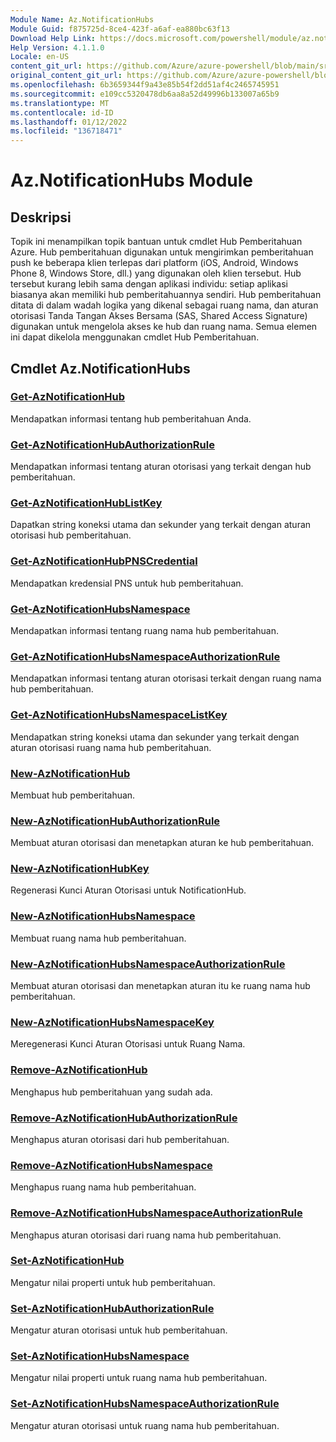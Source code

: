 ```yaml
---
Module Name: Az.NotificationHubs
Module Guid: f875725d-8ce4-423f-a6af-ea880bc63f13
Download Help Link: https://docs.microsoft.com/powershell/module/az.notificationhubs
Help Version: 4.1.1.0
Locale: en-US
content_git_url: https://github.com/Azure/azure-powershell/blob/main/src/NotificationHubs/NotificationHubs/help/Az.NotificationHubs.md
original_content_git_url: https://github.com/Azure/azure-powershell/blob/main/src/NotificationHubs/NotificationHubs/help/Az.NotificationHubs.md
ms.openlocfilehash: 6b3659344f9a43e85b54f2dd51af4c2465745951
ms.sourcegitcommit: e109cc5320478db6aa8a52d49996b133007a65b9
ms.translationtype: MT
ms.contentlocale: id-ID
ms.lasthandoff: 01/12/2022
ms.locfileid: "136718471"
---
```

# Az.NotificationHubs Module
## Deskripsi
Topik ini menampilkan topik bantuan untuk cmdlet Hub Pemberitahuan Azure. Hub pemberitahuan digunakan untuk mengirimkan pemberitahuan push ke beberapa klien terlepas dari platform (iOS, Android, Windows Phone 8, Windows Store, dll.) yang digunakan oleh klien tersebut. Hub tersebut kurang lebih sama dengan aplikasi individu: setiap aplikasi biasanya akan memiliki hub pemberitahuannya sendiri. Hub pemberitahuan ditata di dalam wadah logika yang dikenal sebagai ruang nama, dan aturan otorisasi Tanda Tangan Akses Bersama (SAS, Shared Access Signature) digunakan untuk mengelola akses ke hub dan ruang nama. Semua elemen ini dapat dikelola menggunakan cmdlet Hub Pemberitahuan.

## Cmdlet Az.NotificationHubs
### [Get-AzNotificationHub](Get-AzNotificationHub.md)
Mendapatkan informasi tentang hub pemberitahuan Anda.

### [Get-AzNotificationHubAuthorizationRule](Get-AzNotificationHubAuthorizationRule.md)
Mendapatkan informasi tentang aturan otorisasi yang terkait dengan hub pemberitahuan.

### [Get-AzNotificationHubListKey](Get-AzNotificationHubListKey.md)
Dapatkan string koneksi utama dan sekunder yang terkait dengan aturan otorisasi hub pemberitahuan.

### [Get-AzNotificationHubPNSCredential](Get-AzNotificationHubPNSCredential.md)
Mendapatkan kredensial PNS untuk hub pemberitahuan.

### [Get-AzNotificationHubsNamespace](Get-AzNotificationHubsNamespace.md)
Mendapatkan informasi tentang ruang nama hub pemberitahuan.

### [Get-AzNotificationHubsNamespaceAuthorizationRule](Get-AzNotificationHubsNamespaceAuthorizationRule.md)
Mendapatkan informasi tentang aturan otorisasi terkait dengan ruang nama hub pemberitahuan.

### [Get-AzNotificationHubsNamespaceListKey](Get-AzNotificationHubsNamespaceListKey.md)
Mendapatkan string koneksi utama dan sekunder yang terkait dengan aturan otorisasi ruang nama hub pemberitahuan.

### [New-AzNotificationHub](New-AzNotificationHub.md)
Membuat hub pemberitahuan.

### [New-AzNotificationHubAuthorizationRule](New-AzNotificationHubAuthorizationRule.md)
Membuat aturan otorisasi dan menetapkan aturan ke hub pemberitahuan.

### [New-AzNotificationHubKey](New-AzNotificationHubKey.md)
Regenerasi Kunci Aturan Otorisasi untuk NotificationHub.

### [New-AzNotificationHubsNamespace](New-AzNotificationHubsNamespace.md)
Membuat ruang nama hub pemberitahuan.

### [New-AzNotificationHubsNamespaceAuthorizationRule](New-AzNotificationHubsNamespaceAuthorizationRule.md)
Membuat aturan otorisasi dan menetapkan aturan itu ke ruang nama hub pemberitahuan.

### [New-AzNotificationHubsNamespaceKey](New-AzNotificationHubsNamespaceKey.md)
Meregenerasi Kunci Aturan Otorisasi untuk Ruang Nama.

### [Remove-AzNotificationHub](Remove-AzNotificationHub.md)
Menghapus hub pemberitahuan yang sudah ada.

### [Remove-AzNotificationHubAuthorizationRule](Remove-AzNotificationHubAuthorizationRule.md)
Menghapus aturan otorisasi dari hub pemberitahuan.

### [Remove-AzNotificationHubsNamespace](Remove-AzNotificationHubsNamespace.md)
Menghapus ruang nama hub pemberitahuan.

### [Remove-AzNotificationHubsNamespaceAuthorizationRule](Remove-AzNotificationHubsNamespaceAuthorizationRule.md)
Menghapus aturan otorisasi dari ruang nama hub pemberitahuan.

### [Set-AzNotificationHub](Set-AzNotificationHub.md)
Mengatur nilai properti untuk hub pemberitahuan.

### [Set-AzNotificationHubAuthorizationRule](Set-AzNotificationHubAuthorizationRule.md)
Mengatur aturan otorisasi untuk hub pemberitahuan.

### [Set-AzNotificationHubsNamespace](Set-AzNotificationHubsNamespace.md)
Mengatur nilai properti untuk ruang nama hub pemberitahuan.

### [Set-AzNotificationHubsNamespaceAuthorizationRule](Set-AzNotificationHubsNamespaceAuthorizationRule.md)
Mengatur aturan otorisasi untuk ruang nama hub pemberitahuan.

